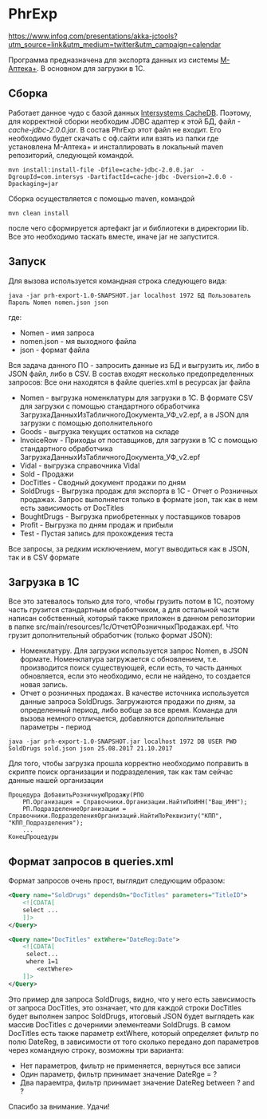 # PhrExp

https://www.infoq.com/presentations/akka-jctools?utm_source=link&utm_medium=twitter&utm_campaign=calendar

Программа предназначена для экспорта данных из системы [М-Аптека+](http://www.m-apteka.com/m-apteka-plus/o-programme-m-apteka-plyus/). 
В основном для загрузки в 1С.

## Сборка

Работает данное чудо с базой данных [Intersystems CacheDB](http://www.intersystems.com/ru/our-products/cache/cache-overview/). 
Поэтому, для корректной сборки необходим JDBC адаптер к этой БД, файл - *cache-jdbc-2.0.0.jar*. В состав PhrExp этот файл не входит.
Его необходимо будет скачать с оф.сайти или взять из папки где установлена М-Аптека+ и инсталлировать в локальный maven репозиторий, следующей командой.

`mvn install:install-file -Dfile=cache-jdbc-2.0.0.jar  -DgroupId=com.intersys -DartifactId=cache-jdbc -Dversion=2.0.0 -Dpackaging=jar`

Сборка осуществляется с помощью maven, командой

`mvn clean install`

после чего сформируется артефакт jar и библиотеки в директории lib. Все это необходимо таскать вместе, иначе jar не запустится.

## Запуск
Для вызова используется командная строка следующего вида:

`java -jar prh-export-1.0-SNAPSHOT.jar localhost 1972 БД Пользователь Пароль Nomen nomen.json json`

где:
* Nomen - имя запроса 
* nomen.json - мя выходного файла
* json - формат файла

Вся задача данного ПО - запросить данные из БД и выгрузить их, либо в JSON файл, либо в CSV. В состав входят несколько предопределенных запросов:
Все они находятся в файле queries.xml в ресурсах jar файла

* Nomen - выгрузка номенклатуры для загрузки в 1С. В формате CSV для загрузки с помощью стандартного обработчика  ЗагрузкаДанныхИзТабличногоДокумента_УФ_v2.epf, а в JSON для загрузки с помощью дополнительного
* Goods - выгрузка текущих остатков на складе
* InvoiceRow - Приходы от поставщиков, для загрузки в 1С с помощью стандартного обработчика ЗагрузкаДанныхИзТабличногоДокумента_УФ_v2.epf
* Vidal - выгрузка справочника Vidal
* Sold - Продажи
* DocTitles - Сводный документ продажи по дням
* SoldDrugs - Выгрузка продаж для экспорта в 1С - Отчет о Розничных продажах. Запрос выполняется только в формате json, так как в нем есть зависимость от DocTitles
* BoughtDrugs - Выгрузка приобретенных у поставщиков товаров
* Profit - Выгрузка по дням продаж и прибыли
* Test - Пустая запись для прохождения теста

Все запросы, за редким исключением, могут выводиться как в JSON, так и в CSV формате 

## Загрузка в 1С

Все это затевалось только для того, чтобы грузить потом в 1С, поэтому часть грузится стандартным обработчиком, а для остальной части написан собственный, который также приложен в данном репозитории в папке src/main/resources/1c/ОтчетОРозничныхПродажах.epf.
Что грузит дополнительный обработчик (только формат JSON):
* Номенклатуру. Для загрузки используется запрос Nomen, в JSON формате. Номенклатура загружается с обновлением, т.е. производится поиск существующей, если есть, то часть данных обновляется, если это необходимо, если не найдено, то создается новая запись.
* Отчет о розничных продажах. В качестве источника используется данные запроса SoldDrugs. Загружаются продажи по дням, за определенный период, либо вобще за все время. Команда для вызова немного отличается, добавляются дополнительные параметры - период

`java -jar prh-export-1.0-SNAPSHOT.jar localhost 1972 DB USER PWD SoldDrugs sold.json json 25.08.2017 21.10.2017`

Для того, чтобы загрузка прошла корректно необходимо поправить в скрипте поиск организации и подразделения, так как там сейчас данные нашей организации 
```1C
Процедура ДобавитьРозничнуюПродажу(РПО
    РП.Организация = Справочники.Организации.НайтиПоИНН("Ваш_ИНН");
	РП.ПодразделениеОрганизации = Справочники.ПодразделенияОрганизаций.НайтиПоРеквизиту("КПП", "КПП_Подразделения");
    ...
КонецПроцедуры
```

## Формат запросов в queries.xml
Формат запросов очень прост, выглядит следующим образом:

```xml
<Query name="SoldDrugs" dependsOn="DocTitles" parameters="TitleID">
    <![CDATA[
    select ...
    ]]>
</Query>

<Query name="DocTitles" extWhere="DateReg:Date">
    <![CDATA[
     select...
     where 1=1
        <extWhere>
    ]]>
</Query>
```
Это пример для запроса SoldDrugs, видно, что у него есть зависимость от запроса DocTitles, это означает, что для каждой строки DocTitles будет выполнен запрос SoldDrugs, итоговый JSON будет выглядеть как массив DocTitles с дочерними элементеами SoldDrugs.
В самом DocTitles есть также параметр extWhere, который определяет фильтр по полю DateReg, в зависимости от того сколько передано доп параметров через командную строку, возможны три варианта:

* Нет параметров, фильтр не применяется, вернуться все записи
* Один параметр, фильтр принимает значение DateRge = ?
* Два параемтра, фильтр принимает значение DateReg between ? and ?

Спасибо за внимание. 
Удачи!
